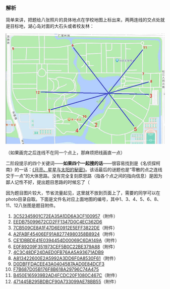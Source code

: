 ### 解析

简单来讲，把题给八张照片的具体地点在学校地图上标出来，两两连线的交点处就是目标地，湖心岛对面的大石头或者校友林：

![](map.jpg)

（如果画完之后连线不在同一个点上，那麻烦把线画直一点）

二阶段提示的四个关键词——**如果四个一起搜的话**——很容易找到是《名侦探柯南》的一话：[《月亮、星星与太阳的秘密》](https://zhuanlan.zhihu.com/p/124287791)。该话最后的谜题也是“零散的点之连线交于一点”的大体思路。没有完全复刻原思路（指各个点之间的指向信息）是因为鄙人记性不好，提出题目思路的时候忘了（

因为题目图片较大，节省流量起见，这里就不放到页面上了，需要的同学可以在photo目录自取。下面是文件名对应上面地图的编号，其中1、3、4、5、6、8、11、12八张图是题目附件。

1. [3C52345901C72EA35A1DD6A3CF100957](photo/3C52345901C72EA35A1DD6A3CF100957.jpg)（附件）
2. [EEDB75099672CD2FF1347D0C4EC362D6](photo/EEDB75099672CD2FF1347D0C4EC362D6.jpg)
3. [7CB509CE8A1F47D6E0912E5EFF3822DE](photo/7CB509CE8A1F47D6E0912E5EFF3822DE.jpg)（附件）
4. [A2FABF45406EF91A82774980358B8924](photo/A2FABF45406EF91A82774980358B8924.jpg)（附件）
5. [CE1DBBDE41E0394454D00069C6DA149A](photo/CE1DBBDE41E0394454D00069C6DA149A.jpg)（附件）
6. [E0F89209F351973CEF5B0C22BE379A88](photo/E0F89209F351973CEF5B0C22BE379A88.jpg)（附件）
7. [4C3C48DF24DAED0FB76AA5A93671ADB9](photo/4C3C48DF24DAED0FB76AA5A93671ADB9.jpg)
8. [A813422600E2A5992A3DD6F0A8530F61](photo/A813422600E2A5992A3DD6F0A8530F61.jpg)（附件）
9. [D0DBFFDACEE43A0404587AAD0E84DCF3](photo/D0DBFFDACEE43A0404587AAD0E84DCF3.jpg)
10. [F7B687D05B176F8B618A29796C74A475](photo/F7B687D05B176F8B618A29796C74A475.jpg)
11. [B450E165939B2AD4FCDC20F1080C467C](photo/B450E165939B2AD4FCDC20F1080C467C.jpg)（附件）
12. [471445B295BDBCF90A733099AE78BB55](photo/471445B295BDBCF90A733099AE78BB55.jpg)（附件）

